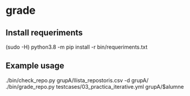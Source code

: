 # grade
## Install requeriments
(sudo -H) python3.8 -m pip install -r bin/requeriments.txt

## Example usage
./bin/check_repo.py grupA/llista_repostoris.csv -d grupA/
./bin/grade_repo.py testcases/03_practica_iterative.yml grupA/$alumne

